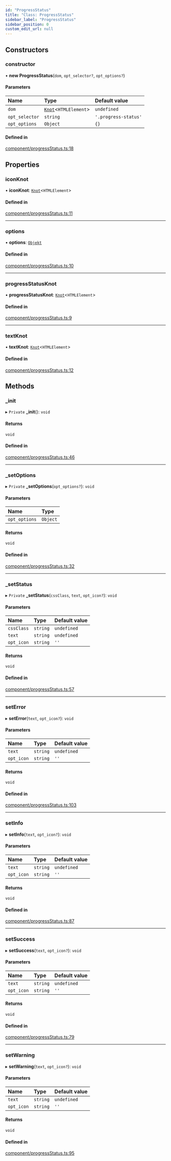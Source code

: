 ```yaml
---
id: "ProgressStatus"
title: "Class: ProgressStatus"
sidebar_label: "ProgressStatus"
sidebar_position: 0
custom_edit_url: null
---
```


## Constructors

### constructor

• **new ProgressStatus**(`dom`, `opt_selector?`, `opt_options?`)

#### Parameters

| Name | Type | Default value |
| :------ | :------ | :------ |
| `dom` | [`Knot`](Knot.md)<`HTMLElement`\> | `undefined` |
| `opt_selector` | `string` | `'.progress-status'` |
| `opt_options` | `Object` | `{}` |

#### Defined in

[component/progressStatus.ts:18](https://github.com/siposdani87/sui-js/blob/cc9117e/src/component/progressStatus.ts#L18)

## Properties

### iconKnot

• **iconKnot**: [`Knot`](Knot.md)<`HTMLElement`\>

#### Defined in

[component/progressStatus.ts:11](https://github.com/siposdani87/sui-js/blob/cc9117e/src/component/progressStatus.ts#L11)

___

### options

• **options**: [`Objekt`](Objekt.md)

#### Defined in

[component/progressStatus.ts:10](https://github.com/siposdani87/sui-js/blob/cc9117e/src/component/progressStatus.ts#L10)

___

### progressStatusKnot

• **progressStatusKnot**: [`Knot`](Knot.md)<`HTMLElement`\>

#### Defined in

[component/progressStatus.ts:9](https://github.com/siposdani87/sui-js/blob/cc9117e/src/component/progressStatus.ts#L9)

___

### textKnot

• **textKnot**: [`Knot`](Knot.md)<`HTMLElement`\>

#### Defined in

[component/progressStatus.ts:12](https://github.com/siposdani87/sui-js/blob/cc9117e/src/component/progressStatus.ts#L12)

## Methods

### \_init

▸ `Private` **_init**(): `void`

#### Returns

`void`

#### Defined in

[component/progressStatus.ts:46](https://github.com/siposdani87/sui-js/blob/cc9117e/src/component/progressStatus.ts#L46)

___

### \_setOptions

▸ `Private` **_setOptions**(`opt_options?`): `void`

#### Parameters

| Name | Type |
| :------ | :------ |
| `opt_options` | `Object` |

#### Returns

`void`

#### Defined in

[component/progressStatus.ts:32](https://github.com/siposdani87/sui-js/blob/cc9117e/src/component/progressStatus.ts#L32)

___

### \_setStatus

▸ `Private` **_setStatus**(`cssClass`, `text`, `opt_icon?`): `void`

#### Parameters

| Name | Type | Default value |
| :------ | :------ | :------ |
| `cssClass` | `string` | `undefined` |
| `text` | `string` | `undefined` |
| `opt_icon` | `string` | `''` |

#### Returns

`void`

#### Defined in

[component/progressStatus.ts:57](https://github.com/siposdani87/sui-js/blob/cc9117e/src/component/progressStatus.ts#L57)

___

### setError

▸ **setError**(`text`, `opt_icon?`): `void`

#### Parameters

| Name | Type | Default value |
| :------ | :------ | :------ |
| `text` | `string` | `undefined` |
| `opt_icon` | `string` | `''` |

#### Returns

`void`

#### Defined in

[component/progressStatus.ts:103](https://github.com/siposdani87/sui-js/blob/cc9117e/src/component/progressStatus.ts#L103)

___

### setInfo

▸ **setInfo**(`text`, `opt_icon?`): `void`

#### Parameters

| Name | Type | Default value |
| :------ | :------ | :------ |
| `text` | `string` | `undefined` |
| `opt_icon` | `string` | `''` |

#### Returns

`void`

#### Defined in

[component/progressStatus.ts:87](https://github.com/siposdani87/sui-js/blob/cc9117e/src/component/progressStatus.ts#L87)

___

### setSuccess

▸ **setSuccess**(`text`, `opt_icon?`): `void`

#### Parameters

| Name | Type | Default value |
| :------ | :------ | :------ |
| `text` | `string` | `undefined` |
| `opt_icon` | `string` | `''` |

#### Returns

`void`

#### Defined in

[component/progressStatus.ts:79](https://github.com/siposdani87/sui-js/blob/cc9117e/src/component/progressStatus.ts#L79)

___

### setWarning

▸ **setWarning**(`text`, `opt_icon?`): `void`

#### Parameters

| Name | Type | Default value |
| :------ | :------ | :------ |
| `text` | `string` | `undefined` |
| `opt_icon` | `string` | `''` |

#### Returns

`void`

#### Defined in

[component/progressStatus.ts:95](https://github.com/siposdani87/sui-js/blob/cc9117e/src/component/progressStatus.ts#L95)
